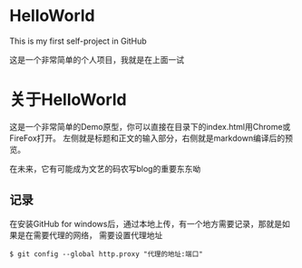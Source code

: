 # HelloWorld
This is my first self-project in GitHub

这是一个非常简单的个人项目，我就是在上面一试

# 关于HelloWorld

这是一个非常简单的Demo原型，你可以直接在目录下的index.html用Chrome或FireFox打开。
左侧就是标题和正文的输入部分，右侧就是markdown编译后的预览。

在未来，它有可能成为文艺的码农写blog的重要东东呦

## 记录
在安装GitHub for windows后，通过本地上传，有一个地方需要记录，那就是如果是在需要代理的网络，
需要设置代理地址
````
$ git config --global http.proxy "代理的地址:端口"
````


